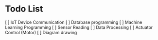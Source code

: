 # Todo List

[ ] IoT Device Communication
[ ] Database programming
[ ] Machine Learning Programming
[ ] Sensor Reading
[ ] Data Processing
[ ] Actuator Control (Motor)
[ ] Diagram drawing

